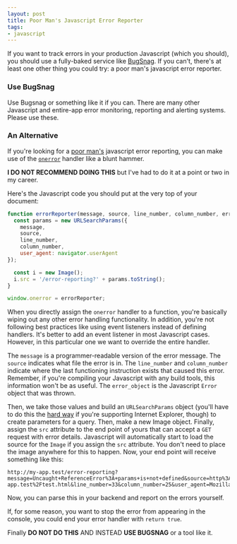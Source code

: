 ```yaml
---
layout: post
title: Poor Man's Javascript Error Reporter
tags:
- javascript
---
```

If you want to track errors in your production Javascript (which you should), you should use a fully-baked service like [BugSnag](https://www.bugsnag.com/).  If you can't, there's at least one other thing you could try: a poor man's javascript error reporter.

### Use BugSnag

Use Bugsnag or something like it if you can. There are many other Javascript and entire-app error monitoring, reporting and alerting systems. Please use these.

### An Alternative

If you're looking for a [poor man's](https://www.merriam-webster.com/dictionary/poor%20man%27s) javascript error reporting, you can make use of the [`onerror`](https://developer.mozilla.org/en-US/docs/Web/API/GlobalEventHandlers/onerror) handler like a blunt hammer.

**I DO NOT RECOMMEND DOING THIS** but I've had to do it at a point or two in my career.

Here's the Javascript code you should put at the very top of your document:

```javascript
function errorReporter(message, source, line_number, column_number, error_object) {
  const params = new URLSearchParams({
    message,
    source,
    line_number,
    column_number,
    user_agent: navigator.userAgent
});

  const i = new Image();
  i.src = '/error-reporting?' + params.toString();
}

window.onerror = errorReporter;
```

When you directly assign the `onerror` handler to a function, you're basically wiping out any other error handling functionality. In addition, you're not following best practices like using event listeners instead of defining handlers. It's better to add an event listener in most Javascript cases. However, in this particular one we want to override the entire handler.

The `message` is a programmer-readable version of the error message.  The `source` indicates what file the error is in.  The `line_number` and `column_number` indicate where the last functioning instruction exists that caused this error.  Remember, if you're compiling your Javascript with any build tools, this information won't be as useful.  The `error_object` is the Javascript `Error` object that was thrown.

Then, we take those values and build an `URLSearchParams` object (you'll have to do this the [hard way](https://stackoverflow.com/questions/111529/how-to-create-query-parameters-in-javascript) if you're supporting Internet Explorer, though) to create parameters for a query.  Then, make a new Image object.  Finally, assign the `src` attribute to the end point of yours that can accept a `GET` request with error details.  Javascript will automatically start to load the source for the `Image` if you assign the `src` attribute.  You don't need to place the image anywhere for this to happen.  Now, your end point will receive something like this:

```
http://my-app.test/error-reporting?message=Uncaught+ReferenceError%3A+params+is+not+defined&source=http%3A%2F%2Fmy-app.test%2Ftest.html&line_number=33&column_number=25&user_agent=Mozilla%2F5.0+%28Macintosh%3B+Intel+Mac+OS+X+10_15_7%29+AppleWebKit...
```

Now, you can parse this in your backend and report on the errors yourself.

If, for some reason, you want to stop the error from appearing in the console, you could end your error handler with `return true`.

Finally **DO NOT DO THIS** AND INSTEAD **USE BUGSNAG** or a tool like it.